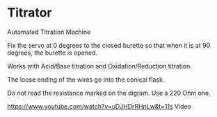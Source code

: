 # Titrator
Automated Titration Machine

Fix the servo at 0 degrees to the closed burette so that when it is at 90 degrees, the burette is opened.

Works with Acid/Base titration and Oxidation/Reduction titration.

The loose ending of the wires go into the conical flask.

Do not read the resistance marked on the digram. Use a 220 Ohm one.

https://www.youtube.com/watch?v=uDJHDrRHnLw&t=11s Video

